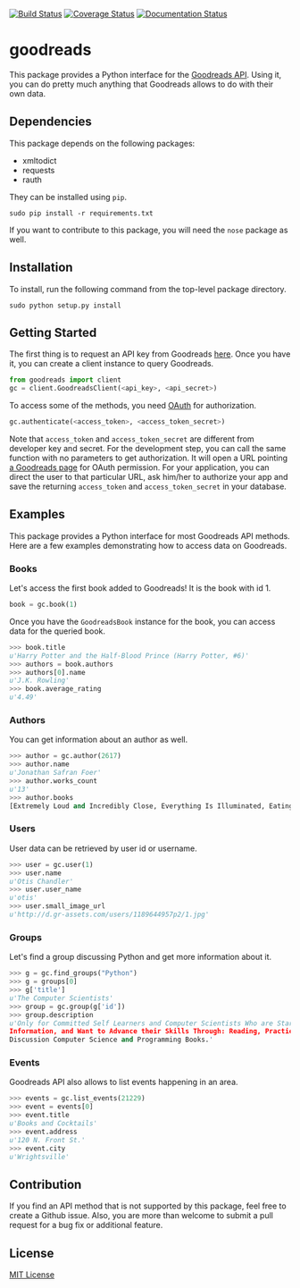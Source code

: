 
[![Build Status](http://img.shields.io/travis/sefakilic/goodreads.svg)](https://travis-ci.org/sefakilic/goodreads)
[![Coverage Status](http://img.shields.io/coveralls/sefakilic/goodreads.svg)](https://coveralls.io/r/sefakilic/goodreads)
[![Documentation Status](https://readthedocs.org/projects/goodreads/badge/?version=latest)](https://readthedocs.org/projects/goodreads/?badge=latest)

# goodreads

This package provides a Python interface for the
[Goodreads API](http://goodreads.com/api). Using it, you can do pretty much
anything that Goodreads allows to do with their own data.

## Dependencies
This package depends on the following packages:

- xmltodict
- requests
- rauth

They can be installed using `pip`.

```
sudo pip install -r requirements.txt
```

If you want to contribute to this package, you will need the `nose` package as
well.

## Installation

To install, run the following command from the top-level package directory.

```
sudo python setup.py install
```

## Getting Started

The first thing is to request an API key from Goodreads
[here](https://www.goodreads.com/api/keys). Once you have it, you can create a
client instance to query Goodreads.

```python
from goodreads import client
gc = client.GoodreadsClient(<api_key>, <api_secret>)
```

To access some of the methods, you need [OAuth](http://oauth.net/) for
authorization.

```python
gc.authenticate(<access_token>, <access_token_secret>)
```

Note that `access_token` and `access_token_secret` are different from developer
key and secret. For the development step, you can call the same function with no
parameters to get authorization. It will open a URL pointing
[a Goodreads page](http://goodreads.com) for OAuth permission. For your
application, you can direct the user to that particular URL, ask him/her to
authorize your app and save the returning `access_token` and
`access_token_secret` in your database.

## Examples

This package provides a Python interface for most Goodreads API methods. Here
are a few examples demonstrating how to access data on Goodreads.

### Books

Let's access the first book added to Goodreads! It is the book with id 1.

```python
book = gc.book(1)
```

Once you have the `GoodreadsBook` instance for the book, you can access data for
the queried book.

```python
>>> book.title
u'Harry Potter and the Half-Blood Prince (Harry Potter, #6)'
>>> authors = book.authors
>>> authors[0].name
u'J.K. Rowling'
>>> book.average_rating
u'4.49'
```

### Authors

You can get information about an author as well.

```python
>>> author = gc.author(2617)
>>> author.name
u'Jonathan Safran Foer'
>>> author.works_count
u'13'
>>> author.books
[Extremely Loud and Incredibly Close, Everything Is Illuminated, Eating Animals, Tree of Codes, Everything is Illuminated & Extremely Loud and Incredibly Close, The unabridged pocketbook of lightning, The Future Dictionary of America, A Convergence of Birds: Original Fiction and Poetry Inspired by Joseph Cornell, New American Haggadah, The Sixth Borough]
```

### Users

User data can be retrieved by user id or username.

```python
>>> user = gc.user(1)
>>> user.name
u'Otis Chandler'
>>> user.user_name
u'otis'
>>> user.small_image_url
u'http://d.gr-assets.com/users/1189644957p2/1.jpg'
```

### Groups

Let's find a group discussing Python and get more information about it.

```python
>>> g = gc.find_groups("Python")
>>> g = groups[0]
>>> g['title']
u'The Computer Scientists'
>>> group = gc.group(g['id'])
>>> group.description
u'Only for Committed Self Learners and Computer Scientists Who are Starving for
Information, and Want to Advance their Skills Through: Reading, Practicing and
Discussion Computer Science and Programming Books.'
```

### Events

Goodreads API also allows to list events happening in an area.

```python
>>> events = gc.list_events(21229)
>>> event = events[0]
>>> event.title
u'Books and Cocktails'
>>> event.address
u'120 N. Front St.'
>>> event.city
u'Wrightsville'
```

## Contribution

If you find an API method that is not supported by this package, feel free to
create a Github issue. Also, you are  more than welcome to submit a pull request
for a bug fix or additional feature.

## License

[MIT License](http://opensource.org/licenses/mit-license.php)

